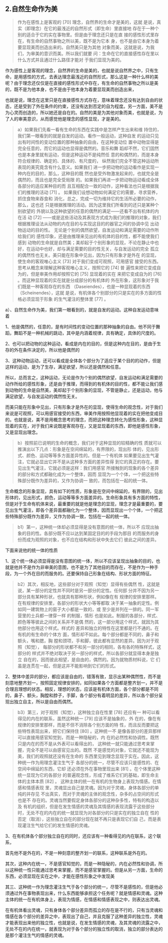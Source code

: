 <h2>2.⾃然⽣命作为美</h2><blockquote data-pid="8V_F474m">作为在感性上是客观的 [70] 理念，⾃然界的⽣命才是美的，这就 是说，真实（即理念）在它的最浅近的⾃然形式（即⽣命）⾥直接地 存在于⼀种个别的适合于它的实在事物⾥。但是由于理念还只是在直 接的感性形式⾥存在，有⽣命的⾃然事物之所以美，既不是为它本 ⾝，也不是由它本⾝为着要显现美⽽创造出来的。⾃然美只是为其他 对象⽽美，这就是说，为我们，为审美的意识⽽美。所以我们就要 问：⽣命在它的直接感性存在⾥以什么⽅式并且通过什么路径才能对 于我们显现为美的。</blockquote><p data-pid="gFyZgAMF">作为感性上是客观的理念，自然界的生命是美的，也就是说自然界之中，只有生命，是用感性的方式，去表达理念最浅近的自然形式，那么这是一种什么样的美呢？由于理念还仅仅是在直接的感性形式中存在，有生命的自然事物之所以是美的，既不是为他本身，也不是由于他本身为着要显现美而创造出来，</p><p data-pid="1B1uwQJg">也就是说，理念在这里只是在直接感性方式存在，意味着理念还没有达到自由的状态，还是受到了外在条件的约束，还没有达到否定的自为程度。另一方面，美不是为心灵而创造的，所以她还是自在的。自然的美是为其他对象而美，也就是说，为了人的审美意识，从而感觉他是理念的感性显现，才是美的。</p><blockquote data-pid="WEGwK3NG">a）如果我们先看⼀看有⽣命的东⻄在实践中是怎样产⽣出来和维 持住的，我们第⼀眼看到的就是⾃发的运动。看作⼀般运动，这种⾃发 的运动只⻅出有时间性的变动位置的那种抽象的⾃由，在这种变动位 置中动物显得是完全任意的，⽽它的运动也显得是偶然的。⾳乐和舞 蹈却不然，它们固然也是本⾝⾥就有运动，但是这种运动不是纯然任 意的和偶然的，⽽是本⾝符合规律的、确定的、具体的、有尺度的， 纵然我们完全不管这种运动所表现的美究竟含有什么意义。如果我们 进⼀步把动物的运动看作是实现⼀种内在的⽬的，那么，这种⽬的既 然也是受外物激发起来的，也就完全是偶然的，⽽且也是完全受局限 的。如果我们再进⼀步把动物运动看成全体各部分的适应某种⽬的⽽ 且互相配合⼀致的动作，这种看法也只是根据我们的推理的活动 [71] 。 如果我们设想动物如何满⾜它的需要，寻求营养，抓住⾷物来吞⾷和 消化，总之，完成⼀切为维持它的⽣活所必要的动作，那么，这也还 只是根据推理的活动。因为这⾥我们所看到的还只是某种个别欲望的 外貌以及这种欲望的任意的偶然的满⾜——还看不出有机体的内在活 动 [72] ——或是这些活动及其表现⽅式成为我们的推理的对象，我们 根据推理设法从动物的内在⽬的与实现这⽬的的器官之间的协调中⻅ 出动物运动的⽬的性。 ⽆论是个别的偶然欲望，⾃发运动和满⾜需要的动作所给我们的 感性印象，还是由推理来⻅出的有机体的⽬的性，都不能使我们感到 动物的⽣命就是⾃然美；美却起于个别形象的显现，不论在静⽌中也 好，在运动中也好，却与满⾜需要的⽬的性⽆关，与⾃发运动的完全 孤⽴的偶然性也⽆关。美只能在形象中⻅出，因为只有形象才是外在 的显现，使⽣命的客观唯⼼主义 [73] 对于我们变成可观照，可⽤感官 接受的东⻄。思考从概念来理解这种客观唯⼼主义，按照它的 [74] 普 遍性来把它变成⾃为的，但是审美作⽤却按照它的 [75] 显现着的实在 来把它变成⾃为的 [76] 。⽽这种显现着的实在就是分成部分的有机体的 外在形象，这形象对于我们既是⼀种客观存在的东⻄ （Daseiendes），也是⼀种显现着的东⻄（Scheinendes），这就 是说，有机体各个别部分的只是实在的多⽅⾯的性格必须显现于形象 的⽣⽓灌注的整体⾥ [77] 。</blockquote><p data-pid="9vQpNExl">a）、自然生命作为美，我们第一眼看到的，就是自发的运动。这种自发运动意味着</p><p data-pid="Z7YQA46Z">1、他是偶然的，任意的，是有时间性的变动位置的那种抽象的自由。他不同于舞蹈，舞蹈不是一种机械的跳动，其中是内涵着规律，具有确定，具体的尺度的。</p><p data-pid="71V102cE">2、也可以把动物的这种运动，看成是内在的目的，但是这种内在目的，是由于生存的外在条件决定的，所以他是偶然的</p><p data-pid="rL3RuJE2">3、这种动物运动，还可以看成是全体各个部分为了适应于某个目的的动作，但是这样的运动，是为了生存，满足欲望，所以还是偶然和任意。</p><p data-pid="njTgJuuE">所以，总而言之，这种运动，无论是作为个别的偶然欲望，自发运动和满足需要的动作所给的感性形象，还是由于推理，而得到的有机体的目的性，都不能让我们感到动物的生命是自然美，美却起于个别形象的显现，不管是静止，还是运动，他与满足欲望，与自发运动的偶然性无关。</p><p data-pid="ZtYCx6f2">而美只能在形象中见出，只有形象才是外在的显现，使得生命的观念性，对于我们来说是可观照，可以用感官接受的东西，审美作用按照他显现着的实在把他变成目的。也就是说，美不是用概念思考的理念，而把这种理念转化为感性形象，这种显现着的实在，对于我们来说既是客观存在，又是显现着的东西，即他是感性形象，又是显现出理念。</p><blockquote data-pid="DhSqwOq6">b）按照前已说明的⽣命的概念，我们对于这种显现的较精确的性 质就可以推演出以下⼏点：形象是在空间绵延的，有界限的，现出形 体的，⻅出形式、颜⾊、运动等等多⽅⾯差异性的。但是⼀个有机体 如果要⻅出⽣⽓灌注，它就必显出它并不是从这种多⽅⾯的差异性得 到它的真正的存在。要⻅出⽣⽓灌注，它就必须是这样：我们⽤感官 所接触到的现象的各个差异的部分和⽅式都融化成为⼀个整体，因⽽ 显现为⼀个个体，⼀个把这些特殊部分既作为差异的，⼜作为协调⼀ 致的，⽽包括在⼀起的统⼀体。 </blockquote><p data-pid="cO9T7jJn">生命概念的形象显现，具有如下的性质，形象是在空间中绵延的，有界限的，见出形体的，见出形式，颜色，运动等等多方面差异的。生命形象具有多方面的特性，但是对于生命有机体来说，最重要的就是他是理念的显现，理念才是最重要的，要见出生气灌注，即各个差异面都融化为一个整体，因而显现出一个个体，一个把这些特殊部分既作为差异，又作为协调一致，包括在一起的统一体。</p><blockquote data-pid="PJsltitH">b1）第⼀，这种统⼀体却必须显得是没有意图的统⼀体，所以不 应现出抽象的⽬的性。各部分既不应以达到某固定⽬的的⼿段为那⽬ 的⽽服务的⾝份⽽成为观照的对象，也不应在结构和形状中失去它们 彼此之间的差异。</blockquote><p data-pid="wwDA2JC8">下面来说他的统一体的性质</p><p data-pid="0z5Y2qyK">1、这个统一体必须显得是没有意图的统一体，所以不应该呈现出抽象的目的，也就是他并不是作为非审美的意图，也不是为了其他目的而存在，不是作为一种手段，为一个外在目的而服务的。还要保持自己形象在结构、形状方面的特征。</p><blockquote data-pid="FA9-WN4u">b2）其次，相反地，这些部分对于观照（知觉）显得有些偶然 性，这就是说，某⼀部分的定性并不同时是另⼀部分的定性。任何部 分并不因为另⼀部分具有某种形状，也就具有那种形状，例如像在有 规律的安排⾥那样。在有规律的安排⾥，各部分的形状⼤⼩等等都取 决于某⼀抽象的定性。例如同⼀建筑物上的窗⼦⼤⼩都是⼀致的，或 ⾄少是并列在⼀排的。同⼀军营⾥的⼠兵都⼀律穿⼀样 的制服，情形 也是如此。制服的各部分，样式、颜⾊等等彼此之间的关系并不是偶 然的，这⼀部分⽤这个样式，就因为其他部分也⽤这个样式。样式的 差异和独⽴的特性在这⾥都是⾏不通的。在有机的有⽣命的个体⽅ ⾯，情形却不如此。每个部分都是不同的，⿐⼦和额头，嘴和腮，胸 膛和颈项，⼿和脚，彼此都有显然的差异。因为对于观照（知觉）， 每部分的形状都不和另⼀部分的相同，各有各的特殊样式，这部分的 样式并不绝对取决于另⼀部分的样式，所以各部分就显得本⾝是独⽴ ⾃在的，因⽽彼此相望，是⾃由的，偶然的。因为就物质材料说，它 们虽是连贯在⼀起，但是这并不能影响到它们的形式。</blockquote><p data-pid="lDwxC84z">2、整体中差异的部分，都应该是自由的，错落有致，显示出某种偶然性，而不是刻意地整齐划一，按照固定规律安排的，如同如果各个方面都是整齐划一，并不是合理且理想的状态。相反，理想的状态，应该是有机体方面，各个部分都是不同的，鼻子、额头，胸膛和脖子，手脚，各个部分有着明显的差异，所以各个部分呈现出独立自主，所以是自由而偶然。</p><blockquote data-pid="8eoOHhF8">b3）第三，对于观照（知觉），这种独⽴⾃在性⾥ [78] 还应有⼀ 种可以看得⻅的内在的联系，虽然这种统⼀ [79] 应该不是抽象的，外 在的，像在有规律的安排⾥那样，⽽是不但不消除各个别⽅⾯的特 性，⽽且反⽽要把这些特性表现出来，把它们保持住 [80] 。这种统⼀不 是像各部分的差异那样可以直接⽤感官知觉到，⽽是⼀种隐秘的，内 在的必然性和协调性。既然只是内在的⽽不是从外表可以看得出的， 这种统⼀就只能通过思考来掌握，完全不是可以由感官⻅出的。既然 不是感觉的对象，它就还不能现为美，我们的观照就还没有在⽣命的 东⻄⾥⻅到理念显现于实在。因此，这种统⼀作为⽤理念灌注⽣⽓于 各部分的统⼀，尽管不应该只是感性的、在空间中绵延的东⻄，它却 还必须在外在事物⾥现出来 [81] 。在个体⾥这种统⼀显现为它的各部分 的普遍观念性，形成了维系它们的基础，即⽣命主体的主体本质 [82] 。 这种主体的统⼀在有机的⽣物⾝上表现为情感。在情感和情感表现 ⾥，灵魂显出⾃⼰是灵魂。因为对于灵魂，⾝体各部分的单纯的并存⻅ 不出真实，⽽对于灵魂的主体的观念性，杂多的占空间的形式也是不 存在的。灵魂当然要假定⾝体各部分的这种杂多性，特有的构造以及 有机的组织，但是在发⽣情感的灵魂及其情感的表现流露于这些部分 时，⽆处不在的内在的统⼀就显现为对各部分的只是实在的独⽴⾃在 性的否定（取消），这些独⽴⾃在的部分现在就不再只是表现它们⾃ ⼰，⽽是表现灌注⽣⽓给它们的发⽣情感的灵魂。</blockquote><p data-pid="iOIugL40">3、在有机体各个部分独立自在的同时，还应该有一种看得见的内在联系，这个联系，</p><p data-pid="BXwpNaks">首先他不是外在的，不是一种刻意的整齐划一的联系，这种联系是外在的。</p><p data-pid="KjmMGwx_">其次，这种内在统一，不是感官知觉的，而是一种隐秘的，内在必然性和协调，所以这种统一性只能通过思考来掌握，而不是感官掌握的。但是从另一方面，生命的东西，必须显现在实在之中，才能在感性形象之中发现美</p><p data-pid="Qz8ZaYhh">其三、这种统一作为理念灌注生气于各个部分的统一，尽管不是感性的，但是他必须通过外在事物表现出来，什么东西能够承担这个任务呢？就是情感和灵魂。这种主体的统一在有机体身上，表现为情感，在情感和情感表现之中，则表达出灵魂。</p><p data-pid="FcHCd1HA">在有机体看出灵魂，只有身体各个部分差异而孤立的存在是不行的，只有当灵魂和情感在各个部分的差异之中，表现出了自己，并且克服了这种差异的独立性，灵魂才能表现出来他的独立性，也就是说，在发生情感的灵魂，及其灵魂的流露之中，无处不在的内在统一，就表现为对于各个部分的独立性的取消，独立的部分表达的是那个灌注生气的情感的灵魂。</p>